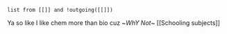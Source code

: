 
```dataview
list from [[]] and !outgoing([[]])
```
Ya so like I like chem more than bio cuz ~_WhY Not_~
[[Schooling subjects]]